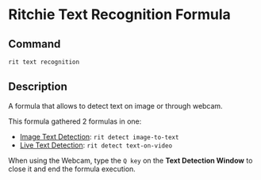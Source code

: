 # Ritchie Text Recognition Formula

## Command

```bash
rit text recognition
```

## Description

A formula that allows to detect text on image or through webcam.

This formula gathered 2 formulas in one:
- [Image Text Detection](https://github.com/GuillaumeFalourd/formulas-python/tree/master/detect/text-on-image): `rit detect image-to-text`
- [Live Text Detection](https://github.com/GuillaumeFalourd/formulas-python/tree/master/detect/text-on-video): `rit detect text-on-video`

When using the Webcam, type the `Q key` on the **Text Detection Window** to close it and end the formula execution.
